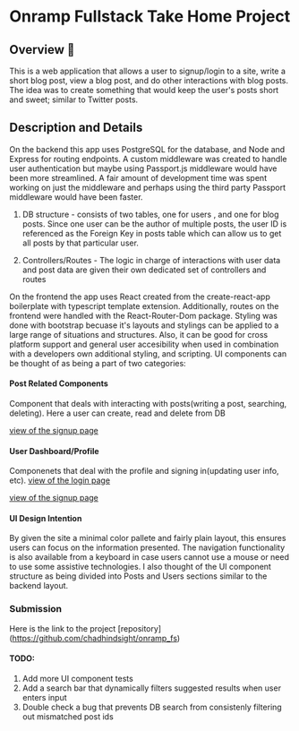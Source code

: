# Onramp Fullstack Take Home Project

## Overview 🤖

This is a web application that allows a user to signup/login to a site, write a short blog post, view a blog post, and do other interactions with blog posts. The idea was to create something that would keep the user's posts short and sweet; similar to Twitter posts.

## Description and Details

On the backend this app uses PostgreSQL for the database, and Node and Express for routing endpoints.
A custom middleware was created to handle user authentication but maybe using Passport.js middleware would have been more streamlined. A fair amount of development time was spent working on just the middleware and perhaps using the third party Passport middleware would have been faster.

1. DB structure - consists of two tables, one for users , and one for blog posts. Since one user can be the author of multiple posts, the user ID is referenced as the Foreign Key in posts table which can allow us to get all posts by that particular user.

2. Controllers/Routes - The logic in charge of interactions with user data and post data are given their own dedicated set of controllers and routes

On the frontend the app uses React created from the create-react-app boilerplate with typescript template extension. Additionally, routes on the frontend were handled with the React-Router-Dom package. Styling was done with bootstrap becuase it's layouts and stylings can be applied to a large range of situations and structures. Also, it can be good for cross platform support and general user accesibility when used in combination with a developers own additional styling, and scripting. UI components can be thought of as being a part of two categories:

#### Post Related Components

Component that deals with interacting with posts(writing a post, searching, deleting). Here a user can create, read and delete from DB

[view of the signup page](https://github.com/chadhindsight/onramp_fs/tree/main/photos/onramp_pic.png)

#### User Dashboard/Profile

Componenets that deal with the profile and signing in(updating user info, etc).
[view of the login page](https://github.com/chadhindsight/onramp_fs/tree/main/photos/onramp_pic2.png)

[view of the signup page](https://github.com/chadhindsight/onramp_fs/tree/main/photos/onramp_pic3.png)

#### UI Design Intention

By given the site a minimal color pallete and fairly plain layout, this ensures users can focus on the information presented. The navigation functionality is also available from a keyboard in case users cannot use a mouse or need to use some assistive technologies. I also thought of the UI component structure as being divided into Posts and Users sections similar to the backend layout.

### Submission

Here is the link to the project [repository] (https://github.com/chadhindsight/onramp_fs)

#### TODO:

1. Add more UI component tests
2. Add a search bar that dynamically filters suggested results when user enters input
3. Double check a bug that prevents DB search from consistenly filtering out mismatched post ids
